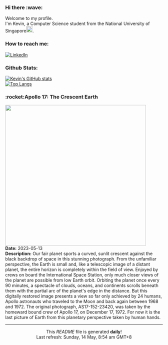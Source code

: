 <h3>Hi there :wave:</h3>

Welcome to my profile.   
I'm Kevin, a Computer Science student from the National University of Singapore<img src="https://img.icons8.com/color/96/000000/singapore-circular.png" width="20px"/>.</p>

<h3>How to reach me: </h3>
<a href="https://www.linkedin.com/in/kevin-foong/"><img alt="LinkedIn" src="https://img.shields.io/badge/linkedin-%230077B5.svg?&style=for-the-badge&logo=linkedin&logoColor=white" /></a> 

<h3>Github Stats: </h3> 

[![Kevin's GitHub stats](https://github-readme-stats.vercel.app/api?username=kevin9foong&theme=tokyonight)](https://github.com/anuraghazra/github-readme-stats) <br/>
[![Top Langs](https://github-readme-stats.vercel.app/api/top-langs/?username=kevin9foong&layout=compact&theme=tokyonight)](https://github.com/anuraghazra/github-readme-stats)

<h3>:rocket:Apollo 17: The Crescent Earth</h3> 
<img width="450" src="https:&#x2F;&#x2F;apod.nasa.gov&#x2F;apod&#x2F;image&#x2F;2305&#x2F;AS17-152-23420_Ord.jpg" /><br/>
<b>Date:</b> 2023-05-13<br/>
<b>Description:</b> Our fair planet sports a curved, sunlit crescent against the black backdrop of space in this stunning photograph. From the unfamiliar perspective, the Earth is small and, like a telescopic image of a distant planet, the entire horizon is completely within the field of view. Enjoyed by crews on board the International Space Station, only much closer views of the planet are possible from low Earth orbit. Orbiting the planet once every 90 minutes, a spectacle of clouds, oceans, and continents scrolls beneath them with the partial arc of the planet&#39;s edge in the distance. But this digitally restored image presents a view so far only achieved by 24 humans, Apollo astronauts who traveled to the Moon and back again between 1968 and 1972. The original photograph, AS17-152-23420, was taken by the homeward bound crew of Apollo 17, on December 17, 1972. For now it is the last picture of Earth from this planetary perspective taken by human hands.<br/>

------------
<p align="center">This <i>README</i> file is generated <b>daily</b>!</br>
Last refresh: Sunday, 14 May, 8:54 am GMT+8<br />